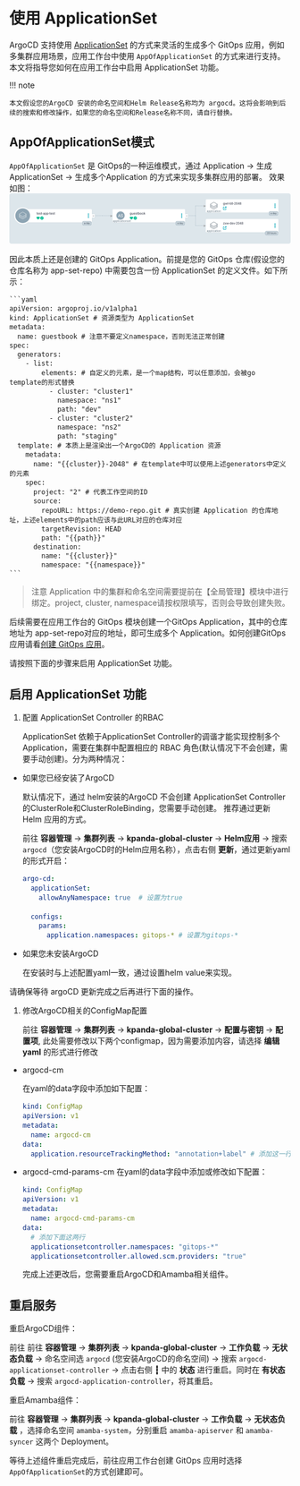 # 使用 ApplicationSet

ArgoCD 支持使用 [ApplicationSet](https://argo-cd.readthedocs.io/en/stable/user-guide/application-set/) 的方式来灵活的生成多个 GitOps 应用，例如多集群应用场景，应用工作台中使用 `AppOfApplicationSet` 的方式来进行支持。本文将指导您如何在应用工作台中启用 ApplicationSet 功能。

!!! note

    本文假设您的ArgoCD 安装的命名空间和Helm Release名称均为 argocd。这将会影响到后续的搜索和修改操作，如果您的命名空间和Release名称不同，请自行替换。

## AppOfApplicationSet模式

`AppOfApplicationSet` 是 GitOps的一种运维模式，通过 Application -> 生成ApplicationSet -> 生成多个Application 的方式来实现多集群应用的部署。 效果如图：
![applicationset](../../images/gitops-application-set.png)

因此本质上还是创建的 GitOps Application。前提是您的 GitOps 仓库(假设您的仓库名称为 app-set-repo) 中需要包含一份 ApplicationSet 的定义文件。如下所示：

    ```yaml
    apiVersion: argoproj.io/v1alpha1
    kind: ApplicationSet # 资源类型为 ApplicationSet
    metadata:
      name: guestbook # 注意不要定义namespace，否则无法正常创建
    spec:
      generators:
        - list:
            elements: # 自定义的元素，是一个map结构，可以任意添加，会被go template的形式替换
              - cluster: "cluster1"
                namespace: "ns1"
                path: "dev"
              - cluster: "cluster2"
                namespace: "ns2"
                path: "staging"
      template: # 本质上是渲染出一个ArgoCD的 Application 资源
        metadata:
          name: "{{cluster}}-2048" # 在template中可以使用上述generators中定义的元素
        spec:
          project: "2" # 代表工作空间的ID
          source:
            repoURL: https://demo-repo.git # 真实创建 Application 的仓库地址，上述elements中的path应该与此URL对应的仓库对应
            targetRevision: HEAD
            path: "{{path}}"
          destination:
            name: "{{cluster}}"
            namespace: "{{namespace}}"
    ```

> 注意 Application 中的集群和命名空间需要提前在【全局管理】模块中进行绑定。project, cluster, namespace请按权限填写，否则会导致创建失败。

后续需要在应用工作台的 GitOps 模块创建一个GitOps Application，其中的仓库地址为 app-set-repo对应的地址，即可生成多个 Application。如何创建GitOps应用请看[创建 GitOps 应用](create-argo-cd.md)。

请按照下面的步骤来启用 ApplicationSet 功能。

## 启用 ApplicationSet 功能

1. 配置 ApplicationSet Controller 的RBAC

   ApplicationSet 依赖于ApplicationSet Controller的调谐才能实现控制多个Application，需要在集群中配置相应的 RBAC 角色(默认情况下不会创建，需要手动创建)。分为两种情况：

- 如果您已经安装了ArgoCD

  默认情况下，通过 helm安装的ArgoCD 不会创建 ApplicationSet Controller 的ClusterRole和ClusterRoleBinding，您需要手动创建。 推荐通过更新 Helm 应用的方式。

  前往 **容器管理** -> **集群列表** -> **kpanda-global-cluster** -> **Helm应用** -> 搜索 `argocd`（您安装ArgoCD时的Helm应用名称），点击右侧 **更新**，通过更新yaml的形式开启：

    ```yaml
    argo-cd:
      applicationSet:
        allowAnyNamespace: true  # 设置为true
    
      configs:
        params:
          application.namespaces: gitops-* # 设置为gitops-*  
    ```
- 如果您未安装ArgoCD

  在安装时与上述配置yaml一致，通过设置helm value来实现。

请确保等待 argoCD 更新完成之后再进行下面的操作。

1. 修改ArgoCD相关的ConfigMap配置

   前往 **容器管理** -> **集群列表** -> **kpanda-global-cluster** -> **配置与密钥** -> **配置项**, 此处需要修改以下两个configmap，因为需要添加内容，请选择 **编辑yaml** 的形式进行修改

- argocd-cm

  在yaml的data字段中添加如下配置：

    ```yaml
    kind: ConfigMap
    apiVersion: v1
    metadata:
      name: argocd-cm
    data:
      application.resourceTrackingMethod: "annotation+label" # 添加这一行
    ```

- argocd-cmd-params-cm
  在yaml的data字段中添加或修改如下配置：

    ```yaml
    kind: ConfigMap
    apiVersion: v1
    metadata:
      name: argocd-cmd-params-cm
    data:
      # 添加下面这两行
      applicationsetcontroller.namespaces: "gitops-*"
      applicationsetcontroller.allowed.scm.providers: "true"
  ```

  完成上述更改后，您需要重启ArgoCD和Amamba相关组件。

## 重启服务

重启ArgoCD组件：

前往 前往 **容器管理** -> **集群列表** -> **kpanda-global-cluster** -> **工作负载** -> **无状态负载** -> 命名空间选 `argocd` (您安装ArgoCD的命名空间) -> 搜索 `argocd-applicationset-controller` -> 点击右侧 **┇** 中的 **状态** 进行重启。同时在 **有状态负载** -> 搜索 `argocd-application-controller`，将其重启。

重启Amamba组件：

前往 **容器管理** -> **集群列表** -> **kpanda-global-cluster** -> **工作负载** -> **无状态负载** ，选择命名空间 `amamba-system`，分别重启 `amamba-apiserver` 和 `amamba-syncer` 这两个 Deployment。

等待上述组件重启完成后，前往应用工作台创建 GitOps 应用时选择 `AppOfApplicationSet`的方式创建即可。
